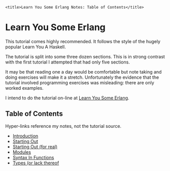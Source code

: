 <!DOCTYPE html>
<html lang="en-GB">
    <!-- erlang notes by NewForester is licensed under a Creative Commons Attribution-ShareAlike 4.0 International Licence. -->
<head>
    <meta charset="UTF-8" />
    <meta name="description" content="Notes on the Erlang programming language made while learning a bit about Functional Programming" />
    <meta name="keywords" content="Erlang" />
    <meta name="author" content="NewForester" />
    <meta name="viewport" content="width=device-width, initial-scale=1.0" />
    <link rel="stylesheet" href="../styles/style-sheet.css" />

    <title>Learn You Some Erlang Notes: Table of Contents</title>
</head>

<body>

# Learn You Some Erlang

This tutorial comes highly recommended.
It follows the style of the hugely popular Learn You A Haskell.

The tutorial is split into some three dozen sections.
This is in strong contrast with the first tutorial I attempted that had only five sections.

It may be that reading one a day would be comfortable but note taking and doing exercises will make it a stretch.
Unfortunately the evidence that the tutorial involved programming exercises was misleading:
there are only worked examples.

I intend to do the tutorial on-line at [Learn You Some Erlang](http://learnyousomeerlang.com).

## Table of Contents

Hyper-links reference my notes, not the tutorial source.

  * [Introduction](introduction.html)
  * [Starting Out](starting-out.html)
  * [Starting Out (for real)](starting-out-for-real.html)
  * [Modules](modules.html)
  * [Syntax In Functions](syntax-in-functions.html)
  * [Types (or lack thereof](types.html)

</body>
</html>
